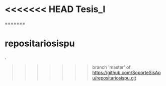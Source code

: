 <<<<<<< HEAD
Tesis_I
=======
=======
# repositariosispu
.
>>>>>>> branch 'master' of https://github.com/SoporteSisApu/repositariosispu.git
